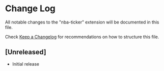 # Change Log

All notable changes to the "nba-ticker" extension will be documented in this file.

Check [Keep a Changelog](http://keepachangelog.com/) for recommendations on how to structure this file.

## [Unreleased]

- Initial release